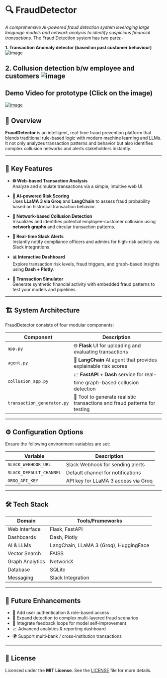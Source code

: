 # 🔍 FraudDetector

*A comprehensive AI-powered fraud detection system leveraging large language models and network analysis to identify suspicious financial transactions.*
The Fraud Detection system has two parts:-

**1. Transaction Anomaly detector (based on past customer behaviour)**
![image](https://github.com/user-attachments/assets/cfb8c3de-8c40-4fd1-80a9-a20e1aa2150a)

**2. Collusion detection b/w employee and customers**
![image](https://github.com/user-attachments/assets/785e0b19-4831-407e-8186-888d7f840de9)
---

## Demo Video for prototype (Click on the image)
[![image](https://github.com/user-attachments/assets/2b3e87ed-e18e-4971-a0b0-cc97b0cb2dc4)
](https://youtu.be/_iMgDzHiqHc)

## 🧠 Overview  
**FraudDetector** is an intelligent, real-time fraud prevention platform that blends traditional rule-based logic with modern machine learning and LLMs. It not only analyzes transaction patterns and behavior but also identifies complex collusion networks and alerts stakeholders instantly.

---

## 🚀 Key Features  

- **🌐 Web-based Transaction Analysis**  
  Analyze and simulate transactions via a simple, intuitive web UI.

- **🤖 AI-powered Risk Scoring**  
  Uses **LLaMA 3 via Groq** and **LangChain** to assess fraud probability based on historical transaction behavior.

- **🔗 Network-based Collusion Detection**  
  Visualizes and identifies potential employee-customer collusion using **network graphs** and circular transaction patterns.



- **📣 Real-time Slack Alerts**  
  Instantly notify compliance officers and admins for high-risk activity via Slack integrations.

- **📊 Interactive Dashboard**  
  Explore transaction risk levels, fraud triggers, and graph-based insights using **Dash + Plotly**.

- **🧪 Transaction Simulator**  
  Generate synthetic financial activity with embedded fraud patterns to test your models and pipelines.

---

## 🏗️ System Architecture  

FraudDetector consists of four modular components:

| Component | Description |
|----------|-------------|
| `app.py` | 🌐 **Flask** UI for uploading and evaluating transactions |
| `agent.py` | 🧠 **LangChain** AI agent that provides explainable risk scores |
| `collusion_app.py` | 📈 **FastAPI** + **Dash** service for real-time graph-based collusion detection |
| `transaction_generator.py` | 🧪 Tool to generate realistic transactions and fraud patterns for testing |

---

## ⚙️ Configuration Options  

Ensure the following environment variables are set:

| Variable | Description |
|----------|-------------|
| `SLACK_WEBHOOK_URL` | Slack Webhook for sending alerts |
| `SLACK_DEFAULT_CHANNEL` | Default channel for notifications |
| `GROQ_API_KEY` | API key for LLaMA 3 access via Groq |

---

## 🛠️ Tech Stack  

| Domain | Tools/Frameworks |
|--------|------------------|
| Web Interface | Flask, FastAPI |
| Dashboards | Dash, Plotly |
| AI & LLMs | LangChain, LLaMA 3 (Groq), HuggingFace |
| Vector Search | FAISS |
| Graph Analytics | NetworkX |
| Database | SQLite |
| Messaging | Slack Integration |

---

## 🌱 Future Enhancements  

- 🔐 Add user authentication & role-based access  
- 🧬 Expand detection to complex multi-layered fraud scenarios  
- 🔁 Integrate feedback loops for model self-improvement  
- 📈 Advanced analytics & reporting dashboard  
- 🌍 Support multi-bank / cross-institution transactions  

---

## 📄 License  

Licensed under the **MIT License**. See the [LICENSE](./LICENSE) file for more details.
